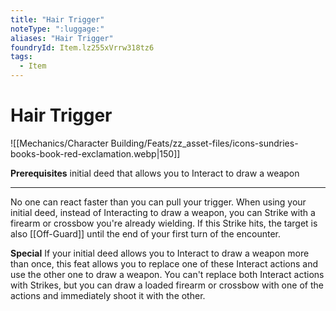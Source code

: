 ```yaml
---
title: "Hair Trigger"
noteType: ":luggage:"
aliases: "Hair Trigger"
foundryId: Item.lz255xVrrw318tz6
tags:
  - Item
---
```


# Hair Trigger
![[Mechanics/Character Building/Feats/zz_asset-files/icons-sundries-books-book-red-exclamation.webp|150]]

**Prerequisites** initial deed that allows you to Interact to draw a weapon

* * *

No one can react faster than you can pull your trigger. When using your initial deed, instead of Interacting to draw a weapon, you can Strike with a firearm or crossbow you're already wielding. If this Strike hits, the target is also [[Off-Guard]] until the end of your first turn of the encounter.

**Special** If your initial deed allows you to Interact to draw a weapon more than once, this feat allows you to replace one of these Interact actions and use the other one to draw a weapon. You can't replace both Interact actions with Strikes, but you can draw a loaded firearm or crossbow with one of the actions and immediately shoot it with the other.
